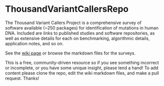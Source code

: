 # ThousandVariantCallersRepo
The Thousand Variant Callers Project is a comprehensive survey of software available (~250 packages) for identification of mutations in human DNA. Included are links to published studies and software repositories, as well as extensive details for each on benchmarking, algorithmic details, application notes, and so on. 

See the [wiki page](https://github.com/deaconjs/ThousandVariantCallersRepo/wiki) or browse the markdown files for the surveys.

This is a free, community-driven resource so if you see something incorrect or incomplete, or you have some unique insight, please lend a hand! To add content please clone the repo, edit the wiki markdown files, and make a pull request. Thanks!
